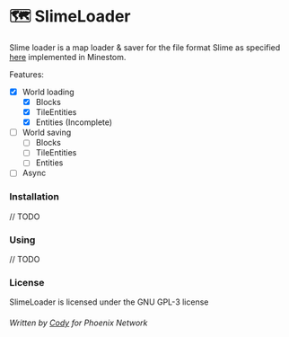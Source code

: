 # 🗺️ SlimeLoader

Slime loader is a map loader & saver for the file format Slime as specified [here]() implemented in Minestom.

Features:
- [x] World loading
  - [x] Blocks
  - [x] TileEntities
  - [x] Entities   (Incomplete)
- [ ] World saving
  - [ ] Blocks
  - [ ] TileEntities
  - [ ] Entities
- [ ] Async

### Installation

// TODO

### Using

// TODO

### License

SlimeLoader is licensed under the GNU GPL-3 license

###### Written by [Cody](https://github.com/CatDevz) for Phoenix Network
